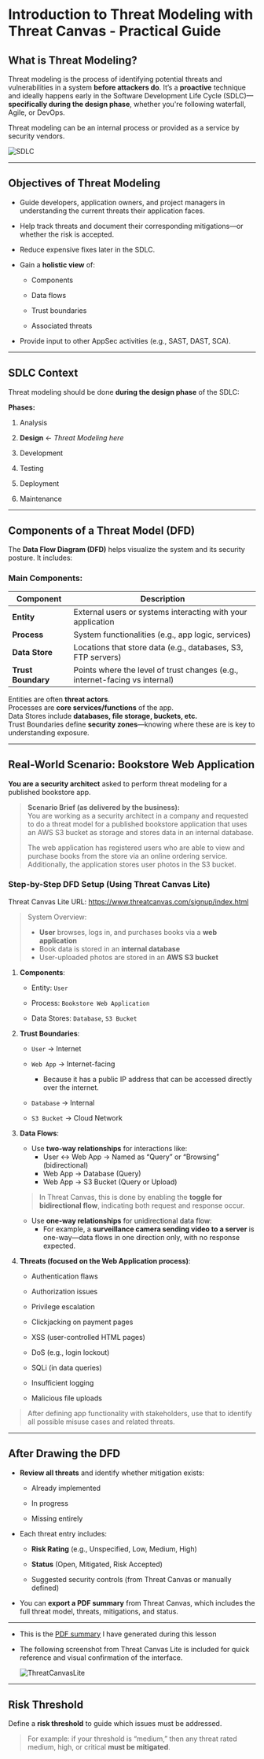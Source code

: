 # Introduction to Threat Modeling with Threat Canvas - Practical Guide

## What is Threat Modeling?

Threat modeling is the process of identifying potential threats and vulnerabilities in a system **before attackers do**. It’s a **proactive** technique and ideally happens early in the Software Development Life Cycle (SDLC)—**specifically during the design phase**, whether you're following waterfall, Agile, or DevOps.

Threat modeling can be an internal process or provided as a service by security vendors.

![SDLC](attachments/SDLC.png) 

---
## Objectives of Threat Modeling

- Guide developers, application owners, and project managers in understanding the current threats their application faces.
    
- Help track threats and document their corresponding mitigations—or whether the risk is accepted.
    
- Reduce expensive fixes later in the SDLC.
    
- Gain a **holistic view** of:
    
    - Components
        
    - Data flows
        
    - Trust boundaries
        
    - Associated threats
        
- Provide input to other AppSec activities (e.g., SAST, DAST, SCA).
    
---
## SDLC Context

Threat modeling should be done **during the design phase** of the SDLC:

**Phases:**

1. Analysis
    
2. **Design** ← _Threat Modeling here_
    
3. Development
    
4. Testing
    
5. Deployment
    
6. Maintenance
    
---
## Components of a Threat Model (DFD)

The **Data Flow Diagram (DFD)** helps visualize the system and its security posture. It includes:

### Main Components:

| Component          | Description                                                                 |
| ------------------ | --------------------------------------------------------------------------- |
| **Entity**         | External users or systems interacting with your application                 |
| **Process**        | System functionalities (e.g., app logic, services)                          |
| **Data Store**     | Locations that store data (e.g., databases, S3, FTP servers)                |
| **Trust Boundary** | Points where the level of trust changes (e.g., internet-facing vs internal) |

Entities are often **threat actors**.  
Processes are **core services/functions** of the app.  
Data Stores include **databases, file storage, buckets, etc.**  
Trust Boundaries define **security zones**—knowing where these are is key to understanding exposure.

---
## Real-World Scenario: Bookstore Web Application

**You are a security architect** asked to perform threat modeling for a published bookstore app.

> **Scenario Brief (as delivered by the business):**  
> You are working as a security architect in a company and requested to do a threat model for a published bookstore application that uses an AWS S3 bucket as storage and stores data in an internal database.
> 
> The web application has registered users who are able to view and purchase books from the store via an online ordering service. Additionally, the application stores user photos in the S3 bucket.

### Step-by-Step DFD Setup (Using Threat Canvas Lite)

Threat Canvas Lite URL: https://www.threatcanvas.com/signup/index.html

>System Overview:
 >- **User** browses, logs in, and purchases books via a **web application**
>- Book data is stored in an **internal database**
>- User-uploaded photos are stored in an **AWS S3 bucket**
    
1. **Components**:
    
    - Entity: `User`
        
    - Process: `Bookstore Web Application`
        
    - Data Stores: `Database`, `S3 Bucket`
        
2. **Trust Boundaries**:
    
    - `User` → Internet
        
    - `Web App` → Internet-facing 
	    - Because it has a public IP address that can be accessed directly over the internet.
        
    - `Database` → Internal
        
    - `S3 Bucket` → Cloud Network
        
3. **Data Flows**:
	- Use **two-way relationships** for interactions like:
	    - User ↔ Web App → Named as “Query” or “Browsing” (bidirectional)
	    - Web App → Database (Query) 
	    - Web App → S3 Bucket (Query or Upload)
	    
    > In Threat Canvas, this is done by enabling the **toggle for bidirectional flow**, indicating both request and response occur.

	- Use **one-way relationships** for unidirectional data flow:
	    - For example, a **surveillance camera sending video to a server** is one-way—data flows in one direction only, with no response expected.

	    
4. **Threats (focused on the Web Application process)**:
    
    - Authentication flaws
        
    - Authorization issues
        
    - Privilege escalation
        
    - Clickjacking on payment pages
        
    - XSS (user-controlled HTML pages)
        
    - DoS (e.g., login lockout)
        
    - SQLi (in data queries)
        
    - Insufficient logging
        
    - Malicious file uploads
        

> After defining app functionality with stakeholders, use that to identify all possible misuse cases and related threats.

---

## After Drawing the DFD

- **Review all threats** and identify whether mitigation exists:
    
    - Already implemented
        
    - In progress
        
    - Missing entirely
        
- Each threat entry includes:
    
    - **Risk Rating** (e.g., Unspecified, Low, Medium, High)
        
    - **Status** (Open, Mitigated, Risk Accepted)
        
    - Suggested security controls (from Threat Canvas or manually defined)
        
- You can **export a PDF summary** from Threat Canvas, which includes the full threat model, threats, mitigations, and status.

---

- This is the [PDF summary](attachments/My%20Threat%20Model.pdf) I have generated during this lesson

- The following screenshot from Threat Canvas Lite is included for quick reference and visual confirmation of the interface.

	![ThreatCanvasLite](attachments/ThreatCanvasLite.png)

---
## Risk Threshold

Define a **risk threshold** to guide which issues must be addressed.

> For example: if your threshold is “medium,” then any threat rated medium, high, or critical **must be mitigated**.